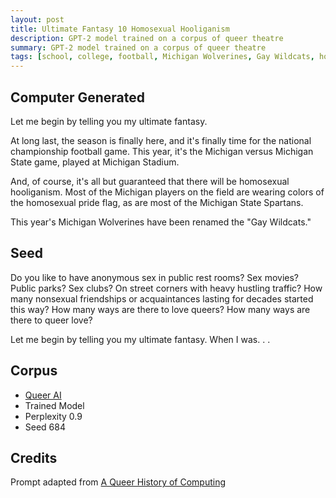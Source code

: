 ```yaml
---
layout: post
title: Ultimate Fantasy 10 Homosexual Hooliganism
description: GPT-2 model trained on a corpus of queer theatre
summary: GPT-2 model trained on a corpus of queer theatre
tags: [school, college, football, Michigan Wolverines, Gay Wildcats, homosexual, GPT-2, RunwayML, queer]
---
```


## Computer Generated

Let me begin by telling you my ultimate fantasy.

At long last, the season is finally here, and it's finally time for the national championship football game. This year, it's the Michigan versus Michigan State game, played at Michigan Stadium. 

And, of course, it's all but guaranteed that there will be homosexual hooliganism. Most of the Michigan players on the field are wearing colors of the homosexual pride flag, as are most of the Michigan State Spartans.

This year's Michigan Wolverines have been renamed the "Gay Wildcats."

## Seed

Do you like to have anonymous sex in public rest rooms? Sex movies? Public parks? Sex clubs? On street corners with heavy hustling traffic? How many nonsexual friendships or acquaintances lasting for decades started this way? How many ways are there to love queers? How many ways are there to queer love?

Let me begin by telling you my ultimate fantasy. When I was. . .

## Corpus

- [Queer AI](/queerai)
- Trained Model
- Perplexity 0.9
- Seed 684

## Credits

Prompt adapted from [A Queer History of Computing](https://rhizome.org/editorial/2013/feb/19/queer-computing-1/)
